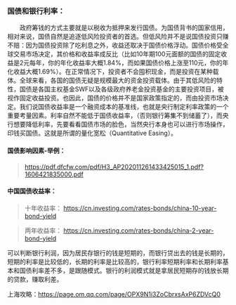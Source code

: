 ### 国债和银行利率：
　　政府筹钱的方式主要就是以税收为抵押来发行国债。为国债背书的国家信用，相对来说，国债自然是追逐低风险投资者的首选。但低风险并不是说国债投资只赚不赔：因为国债投资除了吃利息之外，收益还取决于国债价格浮动。国债价格受全球交易市场决定，其价格和收益率成反比（比如10年期100元面额的国债的固定收益是2元每年，你的年化收益率大概1.84%，而如果国债价格上涨至110元，你的年化收益大概1.69%）。在正常情况下，投资者不会囤积现金，而是投资在某种载体。全球来看，各国的国债无疑是规模最大的资金投资载体。由于其低风险的特性，国债是各国主权基金SWF以及各级政府养老金投资基金的主要投资项目，被视作固定收益投资。也因此，国债的价格并不是国家政策指定的，而由投资市场决定。我们说国债收益率是一个融资成本的基准线，也就是央行制定利率政策的一个重要考量因素。利率自然不能低于国债收益率，（否则银行筹集不到储蓄了），而央行想要降低利率，先要看看国债市场的脸色，当然央行本身也可以进行市场操作，印钱买国债。这就是所谓的量化宽松（Quantitative Easing）。

#### 国债影响因素-举例：
> https://pdf.dfcfw.com/pdf/H3_AP202011261433425015_1.pdf?1606421835000.pdf

#### 中国国债收益率：
  > 十年收益率： https://cn.investing.com/rates-bonds/china-10-year-bond-yield
  
  > 两年收益率：  https://cn.investing.com/rates-bonds/china-2-year-bond-yield

  可以判断银行利润，因为居民存银行的钱是短期的，而银行贷出去的钱是长期的，短期的利率是比较低的，长期的利率是比较高的，银行利率短期利率和长期利率基本和国债利率差不多，是跟随模式。银行的利润模式就是拿居民短期存的钱放长期的贷款，赚取利差。







上海攻略：https://page.om.qq.com/page/OPX9N1i3ZoCbrxsAxP6ZDVcQ0